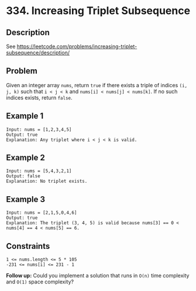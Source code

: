# 334. Increasing Triplet Subsequence

## Description
See https://leetcode.com/problems/increasing-triplet-subsequence/description/

## Problem
Given an integer array `nums`, return `true` if there exists a triple of indices `(i, j, k)` such that `i < j < k` and `nums[i] < nums[j] < nums[k]`. If no such indices exists, return `false`.

## Example 1

```
Input: nums = [1,2,3,4,5]
Output: true
Explanation: Any triplet where i < j < k is valid.
```

## Example 2

```
Input: nums = [5,4,3,2,1]
Output: false
Explanation: No triplet exists.
```

## Example 3

```
Input: nums = [2,1,5,0,4,6]
Output: true
Explanation: The triplet (3, 4, 5) is valid because nums[3] == 0 < nums[4] == 4 < nums[5] == 6.
```

## Constraints

```
1 <= nums.length <= 5 * 105
-231 <= nums[i] <= 231 - 1
```

**Follow up:** Could you implement a solution that runs in `O(n)` time complexity and `O(1)` space complexity?